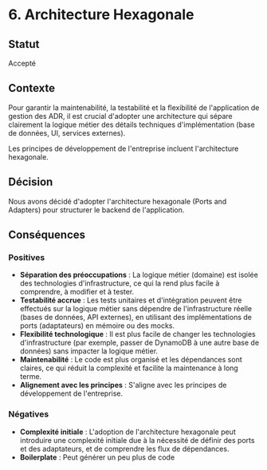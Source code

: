 # 6. Architecture Hexagonale

## Statut
Accepté

## Contexte
Pour garantir la maintenabilité, la testabilité et la flexibilité de l'application de gestion des ADR, il est crucial d'adopter une architecture qui sépare clairement la logique métier des détails techniques d'implémentation (base de données, UI, services externes).

Les principes de développement de l'entreprise incluent l'architecture hexagonale.

## Décision
Nous avons décidé d'adopter l'architecture hexagonale (Ports and Adapters) pour structurer le backend de l'application.

## Conséquences
### Positives
* **Séparation des préoccupations** : La logique métier (domaine) est isolée des technologies d'infrastructure, ce qui la rend plus facile à comprendre, à modifier et à tester.
* **Testabilité accrue** : Les tests unitaires et d'intégration peuvent être effectués sur la logique métier sans dépendre de l'infrastructure réelle (bases de données, API externes), en utilisant des implémentations de ports (adaptateurs) en mémoire ou des mocks.
* **Flexibilité technologique** : Il est plus facile de changer les technologies d'infrastructure (par exemple, passer de DynamoDB à une autre base de données) sans impacter la logique métier.
* **Maintenabilité** : Le code est plus organisé et les dépendances sont claires, ce qui réduit la complexité et facilite la maintenance à long terme.
* **Alignement avec les principes** : S'aligne avec les principes de développement de l'entreprise.

### Négatives
* **Complexité initiale** : L'adoption de l'architecture hexagonale peut introduire une complexité initiale due à la nécessité de définir des ports et des adaptateurs, et de comprendre les flux de dépendances.
* **Boilerplate** : Peut générer un peu plus de code 

